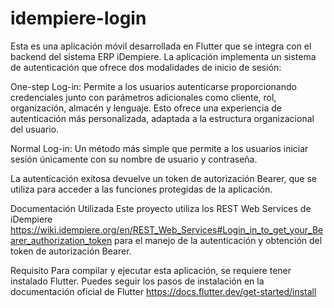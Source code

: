 # idempiere-login
Esta es una aplicación móvil desarrollada en Flutter que se integra con el backend del sistema ERP iDempiere. La aplicación implementa un sistema de autenticación que ofrece dos modalidades de inicio de sesión:

   One-step Log-in: Permite a los usuarios autenticarse proporcionando credenciales junto con parámetros adicionales como cliente, rol, organización, almacén y lenguaje. Esto ofrece una experiencia de autenticación más personalizada, adaptada a la estructura organizacional del usuario.

 Normal Log-in: Un método más simple que permite a los usuarios iniciar sesión únicamente con su nombre de usuario y contraseña.

La autenticación exitosa devuelve un token de autorización Bearer, que se utiliza para acceder a las funciones protegidas de la aplicación.

Documentación Utilizada
Este proyecto utiliza los REST Web Services de iDempiere https://wiki.idempiere.org/en/REST_Web_Services#Login_in_to_get_your_Bearer_authorization_token
para el manejo de la autenticación y obtención del token de autorización Bearer.

Requisito
Para compilar y ejecutar esta aplicación, se requiere tener instalado Flutter. Puedes seguir los pasos de instalación en la documentación oficial de Flutter https://docs.flutter.dev/get-started/install
